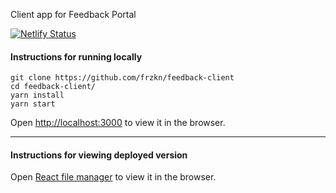 Client app for Feedback Portal

[![Netlify Status](https://api.netlify.com/api/v1/badges/cc1b7d84-bd9d-481b-8405-ce38d961e2b5/deploy-status)](https://app.netlify.com/sites/feedbackportal/deploys)

#### Instructions for running locally

```
git clone https://github.com/frzkn/feedback-client
cd feedback-client/
yarn install
yarn start
```

Open [http://localhost:3000](http://localhost:3000) to view it in the browser.

---

#### Instructions for viewing deployed version

Open [React file manager](https://react-file-manager-task.netlify.app/)
to view it in the browser.
